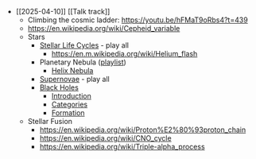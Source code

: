 - [[2025-04-10]] [[Talk track]]
	- Climbing the cosmic ladder: https://youtu.be/hFMaT9oRbs4?t=439
	- https://en.wikipedia.org/wiki/Cepheid_variable
	- Stars
		- [Stellar Life Cycles](https://www.youtube.com/watch?v=PyDmwQn4WX8&list=PLpH1IDQEoE8TVy4gIXoua9IcYLB5uCjHJ&index=5) - play all
			- https://en.m.wikipedia.org/wiki/Helium_flash
		- Planetary Nebula ([playlist](https://www.youtube.com/watch?v=jwBieEg_Lpc&list=PLpH1IDQEoE8R3dSdW5VPBQTxd6QHBeam6&index=3))
			- [Helix Nebula](https://youtu.be/jwBieEg_Lpc?si=IQfOdEma9IyRUvq5)
		- [Supernovae](https://www.youtube.com/watch?v=uCIAoHfaWSw&list=PLpH1IDQEoE8RcqS_pkobgfDutokKYKGjb) - play all
		- [Black Holes](https://www.youtube.com/watch?v=QKX7KHSrR0s&list=PLpH1IDQEoE8SebvA6T21QLpta_HfsvFQx)
			- [Introduction](https://www.youtube.com/watch?v=QKX7KHSrR0s)
			- [Categories](https://youtu.be/3WfwQZBVbH4?si=bQp6IcvdmS4Zjlak)
			- [Formation](https://youtu.be/g93Du0HMuis)
	- Stellar Fusion
		- https://en.wikipedia.org/wiki/Proton%E2%80%93proton_chain
		- https://en.wikipedia.org/wiki/CNO_cycle
		- https://en.wikipedia.org/wiki/Triple-alpha_process